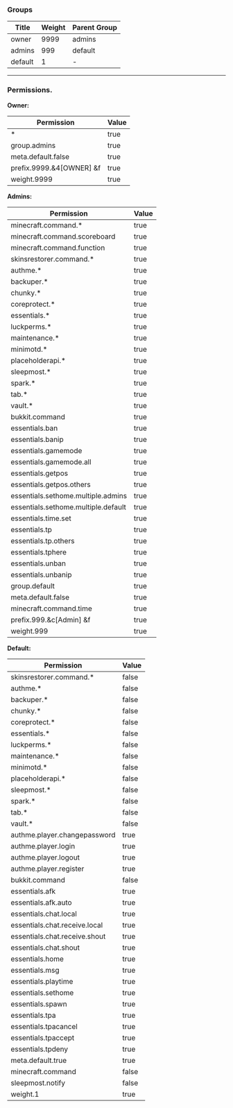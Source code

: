 ### Groups

| Title   | Weight | Parent Group |
|---------|--------|--------------|
| owner   | 9999   | admins       |
| admins  | 999    | default      |
| default | 1      | -            |

---

### Permissions.

**Owner:**

| **Permission**            | **Value** |
|---------------------------|-----------|
| *                         | true      |
| group.admins              | true      |
| meta.default.false        | true      |
| prefix.9999.&4[OWNER] &f  | true      |
| weight.9999               | true      |

**Admins:**

| **Permission**                       | **Value** |
|--------------------------------------|-----------|
| minecraft.command.*                  | true      |
| minecraft.command.scoreboard         | true      |
| minecraft.command.function           | true      |
| skinsrestorer.command.*              | true      |
| authme.*                             | true      |
| backuper.*                           | true      |
| chunky.*                             | true      |
| coreprotect.*                        | true      |
| essentials.*                         | true      |
| luckperms.*                          | true      |
| maintenance.*                        | true      |
| minimotd.*                           | true      |
| placeholderapi.*                     | true      |
| sleepmost.*                          | true      |
| spark.*                              | true      |
| tab.*                                | true      |
| vault.*                              | true      |
| bukkit.command                       | true      |
| essentials.ban                       | true      |
| essentials.banip                     | true      |
| essentials.gamemode                  | true      |
| essentials.gamemode.all              | true      |
| essentials.getpos                    | true      |
| essentials.getpos.others             | true      |
| essentials.sethome.multiple.admins   | true      |
| essentials.sethome.multiple.default  | true      |
| essentials.time.set                  | true      |
| essentials.tp                        | true      |
| essentials.tp.others                 | true      |
| essentials.tphere                    | true      |
| essentials.unban                     | true      |
| essentials.unbanip                   | true      |
| group.default                        | true      |
| meta.default.false                   | true      |
| minecraft.command.time               | true      |
| prefix.999.&c[Admin] &f              | true      |
| weight.999                           | true      |

**Default:**

| **Permission**                 | **Value** |
|--------------------------------|-----------|
| skinsrestorer.command.*        | false     |
| authme.*                       | false     |
| backuper.*                     | false     |
| chunky.*                       | false     |
| coreprotect.*                  | false     |
| essentials.*                   | false     |
| luckperms.*                    | false     |
| maintenance.*                  | false     |
| minimotd.*                     | false     |
| placeholderapi.*               | false     |
| sleepmost.*                    | false     |
| spark.*                        | false     |
| tab.*                          | false     |
| vault.*                        | false     |
| authme.player.changepassword   | true      |
| authme.player.login            | true      |
| authme.player.logout           | true      |
| authme.player.register         | true      |
| bukkit.command                 | false     |
| essentials.afk                 | true      |
| essentials.afk.auto            | true      |
| essentials.chat.local          | true      |
| essentials.chat.receive.local  | true      |
| essentials.chat.receive.shout  | true      |
| essentials.chat.shout          | true      |
| essentials.home                | true      |
| essentials.msg                 | true      |
| essentials.playtime            | true      |
| essentials.sethome             | true      |
| essentials.spawn               | true      |
| essentials.tpa                 | true      |
| essentials.tpacancel           | true      |
| essentials.tpaccept            | true      |
| essentials.tpdeny              | true      |
| meta.default.true              | true      |
| minecraft.command              | false     |
| sleepmost.notify               | false     |
| weight.1                       | true      |
